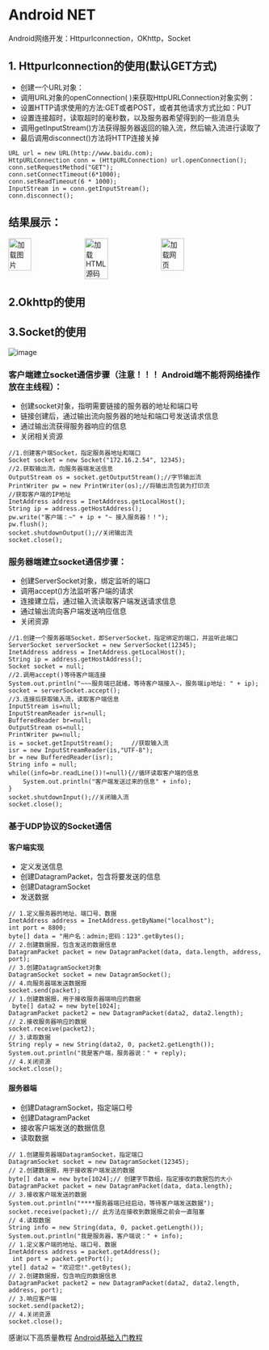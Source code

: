 # Android NET
Android网络开发：Httpurlconnection，OKhttp，Socket

## 1. Httpurlconnection的使用(默认GET方式)
- 创建一个URL对象： 
- 调用URL对象的openConnection( )来获取HttpURLConnection对象实例： 
- 设置HTTP请求使用的方法:GET或者POST，或者其他请求方式比如：PUT
- 设置连接超时，读取超时的毫秒数，以及服务器希望得到的一些消息头
- 调用getInputStream()方法获得服务器返回的输入流，然后输入流进行读取了 
- 最后调用disconnect()方法将HTTP连接关掉 
```
URL url = new URL(http://www.baidu.com);
HttpURLConnection conn = (HttpURLConnection) url.openConnection();
conn.setRequestMethod("GET");
conn.setConnectTimeout(6*1000);
conn.setReadTimeout(6 * 1000);
InputStream in = conn.getInputStream();
conn.disconnect();
```

## 结果展示：

<div style="display: flex;">
  <img src="https://github.com/shizishen/AnroidDemo/assets/85082613/f32bed33-366d-4d0d-9301-1f0d08fe991a" alt="加载图片" style="width: 30%;">
  <img src="https://github.com/shizishen/AnroidDemo/assets/85082613/20072515-1e26-4064-aa89-c6993abfd38b" alt="加载HTML源码" style="width: 30%;">
  <img src="https://github.com/shizishen/AnroidDemo/assets/85082613/2106bb23-2266-4b9b-a245-5e67ddfe8416" alt="加载网页" style="width: 30%;">
</div>


## 2.Okhttp的使用

## 3.Socket的使用
![image](https://github.com/shizishen/AnroidDemo/assets/85082613/1f4e09c7-636a-42cc-b1d1-ed32157f38f5)
### 客户端建立socket通信步骤（注意！！！ Android端不能将网络操作放在主线程）：
- 创建socket对象，指明需要链接的服务器的地址和端口号
- 链接创建后，通过输出流向服务器的地址和端口号发送请求信息
- 通过输出流获得服务器响应的信息
- 关闭相关资源
```
//1.创建客户端Socket，指定服务器地址和端口
Socket socket = new Socket("172.16.2.54", 12345);
//2.获取输出流，向服务器端发送信息
OutputStream os = socket.getOutputStream();//字节输出流
PrintWriter pw = new PrintWriter(os);//将输出流包装为打印流
//获取客户端的IP地址
InetAddress address = InetAddress.getLocalHost();
String ip = address.getHostAddress();
pw.write("客户端：~" + ip + "~ 接入服务器！！");
pw.flush();
socket.shutdownOutput();//关闭输出流
socket.close();
```
### 服务器端建立socket通信步骤：
- 创建ServerSocket对象，绑定监听的端口
- 调用accept()方法监听客户端的请求
- 连接建立后，通过输入流读取客户端发送请求信息
- 通过输出流向客户端发送响应信息
- 关闭资源
```
//1.创建一个服务器端Socket，即ServerSocket，指定绑定的端口，并监听此端口
ServerSocket serverSocket = new ServerSocket(12345);
InetAddress address = InetAddress.getLocalHost();
String ip = address.getHostAddress();
Socket socket = null;
//2.调用accept()等待客户端连接
System.out.println("~~~服务端已就绪，等待客户端接入~，服务端ip地址: " + ip);
socket = serverSocket.accept();
//3.连接后获取输入流，读取客户端信息
InputStream is=null;
InputStreamReader isr=null;
BufferedReader br=null;
OutputStream os=null;
PrintWriter pw=null;
is = socket.getInputStream();     //获取输入流
isr = new InputStreamReader(is,"UTF-8");
br = new BufferedReader(isr);
String info = null;
while((info=br.readLine())!=null){//循环读取客户端的信息
	System.out.println("客户端发送过来的信息" + info);
}
socket.shutdownInput();//关闭输入流
socket.close();
```

### 基于UDP协议的Socket通信
#### 客户端实现
- 定义发送信息
- 创建DatagramPacket，包含将要发送的信息
- 创建DatagramSocket
- 发送数据
```
// 1.定义服务器的地址、端口号、数据
InetAddress address = InetAddress.getByName("localhost");
int port = 8800;
byte[] data = "用户名：admin;密码：123".getBytes();
// 2.创建数据报，包含发送的数据信息
DatagramPacket packet = new DatagramPacket(data, data.length, address, port);
// 3.创建DatagramSocket对象
DatagramSocket socket = new DatagramSocket();
// 4.向服务器端发送数据报
socket.send(packet);
// 1.创建数据报，用于接收服务器端响应的数据
 byte[] data2 = new byte[1024];
DatagramPacket packet2 = new DatagramPacket(data2, data2.length);
// 2.接收服务器响应的数据
socket.receive(packet2);
// 3.读取数据
String reply = new String(data2, 0, packet2.getLength());
System.out.println("我是客户端，服务器说：" + reply);
// 4.关闭资源
socket.close();
```
  








#### 服务器端
- 创建DatagramSocket，指定端口号
- 创建DatagramPacket
- 接收客户端发送的数据信息
- 读取数据

```
// 1.创建服务器端DatagramSocket，指定端口
DatagramSocket socket = new DatagramSocket(12345);
// 2.创建数据报，用于接收客户端发送的数据
byte[] data = new byte[1024];// 创建字节数组，指定接收的数据包的大小
DatagramPacket packet = new DatagramPacket(data, data.length);
// 3.接收客户端发送的数据
System.out.println("****服务器端已经启动，等待客户端发送数据");
socket.receive(packet);// 此方法在接收到数据报之前会一直阻塞
// 4.读取数据
String info = new String(data, 0, packet.getLength());
System.out.println("我是服务器，客户端说：" + info);
// 1.定义客户端的地址、端口号、数据
InetAddress address = packet.getAddress();
 int port = packet.getPort();
yte[] data2 = "欢迎您!".getBytes();
// 2.创建数据报，包含响应的数据信息
DatagramPacket packet2 = new DatagramPacket(data2, data2.length, address, port);
// 3.响应客户端
socket.send(packet2);
// 4.关闭资源
socket.close();
```

感谢以下高质量教程
[Android基础入门教程](https://www.kancloud.cn/kancloud/android-tutorial)
